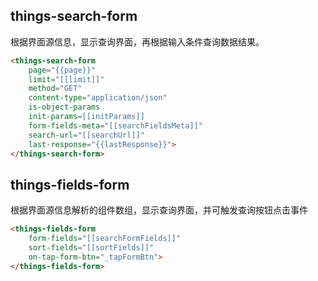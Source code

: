 things-search-form
-------
根据界面源信息，显示查询界面，再根据输入条件查询数据结果。

```HTML
<things-search-form
    page="{{page}}"
    limit="[[limit]]"
    method="GET"
    content-type="application/json"
    is-object-params
    init-params=[[initParams]]
    form-fields-meta="[[searchFieldsMeta]]"
    search-url="[[searchUrl]]"
    last-response="{{lastResponse}}">
</things-search-form>
```


things-fields-form
-------
根据界面源信息解析的组件数组，显示查询界面，并可触发查询按钮点击事件
``` HTML
<things-fields-form
    form-fields="[[searchFormFields]]"
    sort-fields="[[sortFields]]"
    on-tap-form-btn="_tapFormBtn">
</things-fields-form>
```